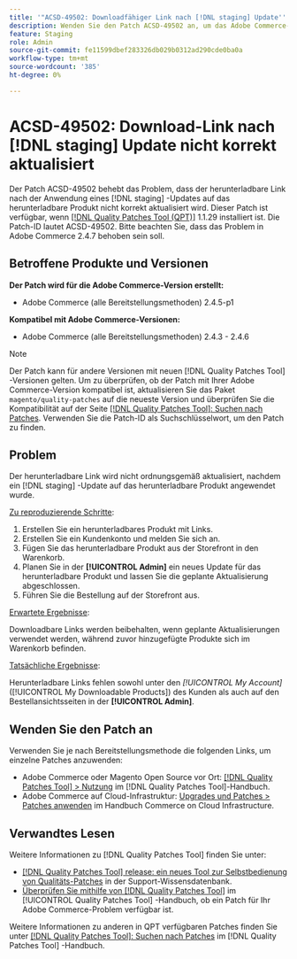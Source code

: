 ```yaml
---
title: '"ACSD-49502: Downloadfähiger Link nach [!DNL staging] Update'' nicht korrekt aktualisiert'
description: Wenden Sie den Patch ACSD-49502 an, um das Adobe Commerce-Problem zu beheben, bei dem der herunterladbare Link nicht ordnungsgemäß aktualisiert wird, nachdem ein [!DNL staging] Update auf das herunterladbare Produkt angewendet wurde.
feature: Staging
role: Admin
source-git-commit: fe11599dbef283326db029b0312ad290cde0ba0a
workflow-type: tm+mt
source-wordcount: '385'
ht-degree: 0%

---
```


# ACSD-49502: Download-Link nach [!DNL staging] Update nicht korrekt aktualisiert

Der Patch ACSD-49502 behebt das Problem, dass der herunterladbare Link nach der Anwendung eines [!DNL staging] -Updates auf das herunterladbare Produkt nicht korrekt aktualisiert wird. Dieser Patch ist verfügbar, wenn [[!DNL Quality Patches Tool (QPT)]](https://experienceleague.adobe.com/en/docs/commerce-knowledge-base/kb/announcements/commerce-announcements/magento-quality-patches-released-new-tool-to-self-serve-quality-patches) 1.1.29 installiert ist. Die Patch-ID lautet ACSD-49502. Bitte beachten Sie, dass das Problem in Adobe Commerce 2.4.7 behoben sein soll.

## Betroffene Produkte und Versionen

**Der Patch wird für die Adobe Commerce-Version erstellt:**

* Adobe Commerce (alle Bereitstellungsmethoden) 2.4.5-p1

**Kompatibel mit Adobe Commerce-Versionen:**

* Adobe Commerce (alle Bereitstellungsmethoden) 2.4.3 - 2.4.6

>[!NOTE]
>
>Der Patch kann für andere Versionen mit neuen [!DNL Quality Patches Tool] -Versionen gelten. Um zu überprüfen, ob der Patch mit Ihrer Adobe Commerce-Version kompatibel ist, aktualisieren Sie das Paket `magento/quality-patches` auf die neueste Version und überprüfen Sie die Kompatibilität auf der Seite [[!DNL Quality Patches Tool]: Suchen nach Patches](https://experienceleague.adobe.com/tools/commerce-quality-patches/index.html). Verwenden Sie die Patch-ID als Suchschlüsselwort, um den Patch zu finden.

## Problem

Der herunterladbare Link wird nicht ordnungsgemäß aktualisiert, nachdem ein [!DNL staging] -Update auf das herunterladbare Produkt angewendet wurde.

<u>Zu reproduzierende Schritte</u>:

1. Erstellen Sie ein herunterladbares Produkt mit Links.
1. Erstellen Sie ein Kundenkonto und melden Sie sich an.
1. Fügen Sie das herunterladbare Produkt aus der Storefront in den Warenkorb.
1. Planen Sie in der **[!UICONTROL Admin]** ein neues Update für das herunterladbare Produkt und lassen Sie die geplante Aktualisierung abgeschlossen.
1. Führen Sie die Bestellung auf der Storefront aus.

<u>Erwartete Ergebnisse</u>:

Downloadbare Links werden beibehalten, wenn geplante Aktualisierungen verwendet werden, während zuvor hinzugefügte Produkte sich im Warenkorb befinden.

<u>Tatsächliche Ergebnisse</u>:

Herunterladbare Links fehlen sowohl unter den *[!UICONTROL My Account]* ([!UICONTROL My Downloadable Products]) des Kunden als auch auf den Bestellansichtsseiten in der **[!UICONTROL Admin]**.

## Wenden Sie den Patch an

Verwenden Sie je nach Bereitstellungsmethode die folgenden Links, um einzelne Patches anzuwenden:

* Adobe Commerce oder Magento Open Source vor Ort: [[!DNL Quality Patches Tool] > Nutzung](/help/tools/quality-patches-tool/usage.md) im [!DNL Quality Patches Tool]-Handbuch.
* Adobe Commerce auf Cloud-Infrastruktur: [Upgrades und Patches > Patches anwenden](https://experienceleague.adobe.com/docs/commerce-cloud-service/user-guide/develop/upgrade/apply-patches.html) im Handbuch Commerce on Cloud Infrastructure.

## Verwandtes Lesen

Weitere Informationen zu [!DNL Quality Patches Tool] finden Sie unter:

* [[!DNL Quality Patches Tool] release: ein neues Tool zur Selbstbedienung von Qualitäts-Patches](https://experienceleague.adobe.com/en/docs/commerce-knowledge-base/kb/announcements/commerce-announcements/magento-quality-patches-released-new-tool-to-self-serve-quality-patches) in der Support-Wissensdatenbank.
* [Überprüfen Sie mithilfe von  [!DNL Quality Patches Tool]](/help/tools/quality-patches-tool/patches-available-in-qpt/check-patch-for-magento-issue-with-magento-quality-patches.md) im [!UICONTROL Quality Patches Tool] -Handbuch, ob ein Patch für Ihr Adobe Commerce-Problem verfügbar ist.


Weitere Informationen zu anderen in QPT verfügbaren Patches finden Sie unter [[!DNL Quality Patches Tool]: Suchen nach Patches](https://experienceleague.adobe.com/tools/commerce-quality-patches/index.html) im [!DNL Quality Patches Tool] -Handbuch.
